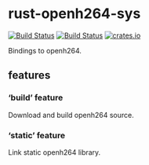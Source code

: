 # rust-openh264-sys

[![Build Status](https://travis-ci.org/saturday06/rust-openh264.svg?branch=master)](https://travis-ci.org/saturday06/rust-openh264)
[![Build Status](https://ci.appveyor.com/api/projects/status/github/gruntjs/grunt?branch=master&svg=true)](https://ci.appveyor.com/project/saturday06/rust-openh264)
[![crates.io](https://img.shields.io/crates/v/openh264-sys.svg)](https://crates.io/crates/openh264-sys)

Bindings to openh264.

## features

### ‘build’ feature
Download and build openh264 source.

### ‘static’ feature
Link static openh264 library.
